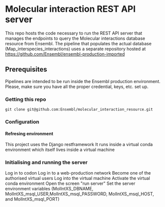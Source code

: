 # Molecular interaction REST API server
This repo hosts the code necessary to run the REST API server that manages the endpoints to query the Molecular interactions database resource from Ensembl.
The pipeline that populates the actual database (Map_interspecies_interactions) uses a separate repository hosted at https://github.com/Ensembl/ensembl-production-imported  

## Prerequisites
Pipelines are intended to be run inside the Ensembl production environment.
Please, make sure you have all the proper credential, keys, etc. set up.

### Getting this repo

```
git clone git@github.com:Ensembl/molecular_interaction_resource.git
```

### Configuration

#### Refresing environment

This project uses the Django restframework
It runs inside a virtual conda environment which itself lives inside a virtual machine

### Initialising and running the server

Log in to codon
Log in to a web-production network
Become one of the authorised virtual users
Log into the virtual machine
Activate the virtual conda environment
Open the screen "run server"
Set the server environment variables (MolIntXS_DBNAME, MolIntXS_msql_USER,MolIntXS_msql_PASSWORD, MolIntXS_msql_HOST, and MolIntXS_msql_PORT)


